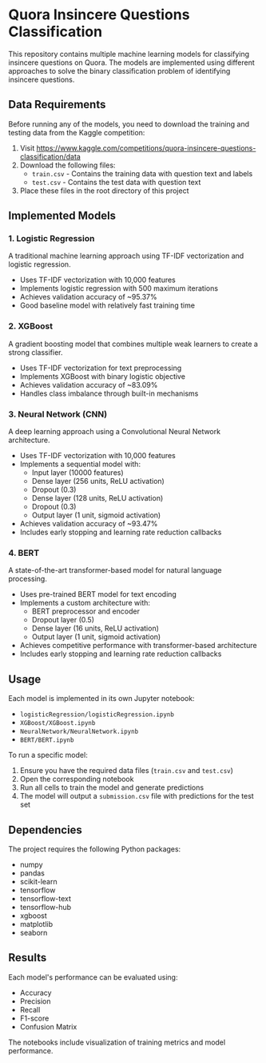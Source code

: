 # Quora Insincere Questions Classification

This repository contains multiple machine learning models for classifying insincere questions on Quora. The models are implemented using different approaches to solve the binary classification problem of identifying insincere questions.

## Data Requirements

Before running any of the models, you need to download the training and testing data from the Kaggle competition:
1. Visit https://www.kaggle.com/competitions/quora-insincere-questions-classification/data
2. Download the following files:
   - `train.csv` - Contains the training data with question text and labels
   - `test.csv` - Contains the test data with question text
3. Place these files in the root directory of this project

## Implemented Models

### 1. Logistic Regression
A traditional machine learning approach using TF-IDF vectorization and logistic regression.
- Uses TF-IDF vectorization with 10,000 features
- Implements logistic regression with 500 maximum iterations
- Achieves validation accuracy of ~95.37%
- Good baseline model with relatively fast training time

### 2. XGBoost
A gradient boosting model that combines multiple weak learners to create a strong classifier.
- Uses TF-IDF vectorization for text preprocessing
- Implements XGBoost with binary logistic objective
- Achieves validation accuracy of ~83.09%
- Handles class imbalance through built-in mechanisms

### 3. Neural Network (CNN)
A deep learning approach using a Convolutional Neural Network architecture.
- Uses TF-IDF vectorization with 10,000 features
- Implements a sequential model with:
  - Input layer (10000 features)
  - Dense layer (256 units, ReLU activation)
  - Dropout (0.3)
  - Dense layer (128 units, ReLU activation)
  - Dropout (0.3)
  - Output layer (1 unit, sigmoid activation)
- Achieves validation accuracy of ~93.47%
- Includes early stopping and learning rate reduction callbacks

### 4. BERT
A state-of-the-art transformer-based model for natural language processing.
- Uses pre-trained BERT model for text encoding
- Implements a custom architecture with:
  - BERT preprocessor and encoder
  - Dropout layer (0.5)
  - Dense layer (16 units, ReLU activation)
  - Output layer (1 unit, sigmoid activation)
- Achieves competitive performance with transformer-based architecture
- Includes early stopping and learning rate reduction callbacks

## Usage

Each model is implemented in its own Jupyter notebook:
- `logisticRegression/logisticRegression.ipynb`
- `XGBoost/XGBoost.ipynb`
- `NeuralNetwork/NeuralNetwork.ipynb`
- `BERT/BERT.ipynb`

To run a specific model:
1. Ensure you have the required data files (`train.csv` and `test.csv`)
2. Open the corresponding notebook
3. Run all cells to train the model and generate predictions
4. The model will output a `submission.csv` file with predictions for the test set

## Dependencies

The project requires the following Python packages:
- numpy
- pandas
- scikit-learn
- tensorflow
- tensorflow-text
- tensorflow-hub
- xgboost
- matplotlib
- seaborn

## Results

Each model's performance can be evaluated using:
- Accuracy
- Precision
- Recall
- F1-score
- Confusion Matrix

The notebooks include visualization of training metrics and model performance. 